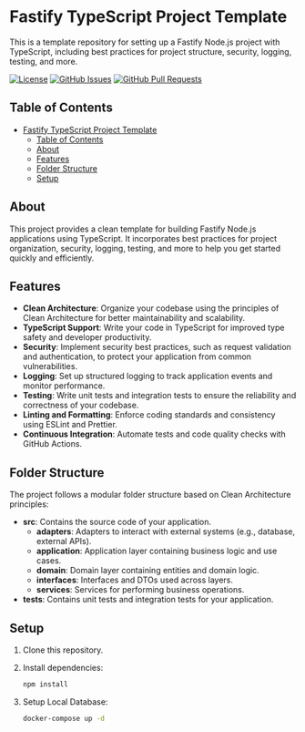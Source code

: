 # Fastify TypeScript Project Template

This is a template repository for setting up a Fastify Node.js project with TypeScript, including best practices for project structure, security, logging, testing, and more.

[![License](https://img.shields.io/badge/License-MIT-blue.svg)](https://opensource.org/licenses/MIT)
[![GitHub Issues](https://img.shields.io/github/issues/yourusername/your-repo.svg)](https://github.com/FloB95/fastify-market-backend/issues)
[![GitHub Pull Requests](https://img.shields.io/github/issues-pr/yourusername/your-repo.svg)](https://github.com/FloB95/fastify-market-backend/pulls)

## Table of Contents

- [Fastify TypeScript Project Template](#fastify-typescript-project-template)
  - [Table of Contents](#table-of-contents)
  - [About](#about)
  - [Features](#features)
  - [Folder Structure](#folder-structure)
  - [Setup](#setup)

## About

This project provides a clean template for building Fastify Node.js applications using TypeScript. It incorporates best practices for project organization, security, logging, testing, and more to help you get started quickly and efficiently.

## Features

- **Clean Architecture**: Organize your codebase using the principles of Clean Architecture for better maintainability and scalability.
- **TypeScript Support**: Write your code in TypeScript for improved type safety and developer productivity.
- **Security**: Implement security best practices, such as request validation and authentication, to protect your application from common vulnerabilities.
- **Logging**: Set up structured logging to track application events and monitor performance.
- **Testing**: Write unit tests and integration tests to ensure the reliability and correctness of your codebase.
- **Linting and Formatting**: Enforce coding standards and consistency using ESLint and Prettier.
- **Continuous Integration**: Automate tests and code quality checks with GitHub Actions.

## Folder Structure

The project follows a modular folder structure based on Clean Architecture principles:

- **src**: Contains the source code of your application.
  - **adapters**: Adapters to interact with external systems (e.g., database, external APIs).
  - **application**: Application layer containing business logic and use cases.
  - **domain**: Domain layer containing entities and domain logic.
  - **interfaces**: Interfaces and DTOs used across layers.
  - **services**: Services for performing business operations.
- **tests**: Contains unit tests and integration tests for your application.

## Setup

1. Clone this repository.
2. Install dependencies:

   ```bash
   npm install
3. Setup Local Database:

   ```bash
   docker-compose up -d
